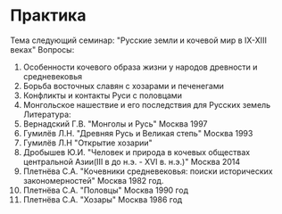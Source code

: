 # Практика
Тема следующий семинар: "Русские земли и кочевой мир в IX-XIII веках"
Вопросы:
1. Особенности кочевого образа жизни у народов древности и средневековья
2. Борьба восточных славян с хозарами и печенегами
3. Конфликты и контакты Руси с половцами
4. Монгольское нашествие и его последствия для Русских земель
Литература:
1. Вернадский Г.В. "Монголы и Русь" Москва 1997
2. Гумилёв Л.Н. "Древняя Русь и Великая степь" Москва 1993
3. Гумилёв Л.Н "Открытие хозарии"
4. Дробышев Ю.И. "Человек и природа в кочевых обществах центральной Азии(III в до н.э. - XVI в. н.э.)" Москва 2014
5. Плетнёва С.А. "Кочевники средневековья: поиски исторических закономерностей" Москва 1982 год.
6. Плетнёва С.А. "Половцы" Москва 1990 год
7. Плетнёва С.А. "Хозары" Москва 1986 год